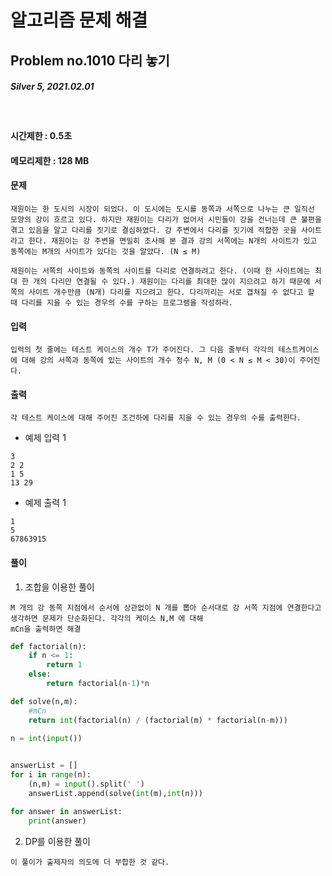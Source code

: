 # 알고리즘 문제 해결

## Problem no.1010 다리 놓기
##### Silver 5, 2021.02.01
<br>

#### 시간제한 : 0.5초
#### 메모리제한 : 128 MB
#### 문제

```
재원이는 한 도시의 시장이 되었다. 이 도시에는 도시를 동쪽과 서쪽으로 나누는 큰 일직선 모양의 강이 흐르고 있다. 하지만 재원이는 다리가 없어서 시민들이 강을 건너는데 큰 불편을 겪고 있음을 알고 다리를 짓기로 결심하였다. 강 주변에서 다리를 짓기에 적합한 곳을 사이트라고 한다. 재원이는 강 주변을 면밀히 조사해 본 결과 강의 서쪽에는 N개의 사이트가 있고 동쪽에는 M개의 사이트가 있다는 것을 알았다. (N ≤ M)

재원이는 서쪽의 사이트와 동쪽의 사이트를 다리로 연결하려고 한다. (이때 한 사이트에는 최대 한 개의 다리만 연결될 수 있다.) 재원이는 다리를 최대한 많이 지으려고 하기 때문에 서쪽의 사이트 개수만큼 (N개) 다리를 지으려고 한다. 다리끼리는 서로 겹쳐질 수 없다고 할 때 다리를 지을 수 있는 경우의 수를 구하는 프로그램을 작성하라.
```


#### 입력
```
입력의 첫 줄에는 테스트 케이스의 개수 T가 주어진다. 그 다음 줄부터 각각의 테스트케이스에 대해 강의 서쪽과 동쪽에 있는 사이트의 개수 정수 N, M (0 < N ≤ M < 30)이 주어진다.
```

#### 출력
```
각 테스트 케이스에 대해 주어진 조건하에 다리를 지을 수 있는 경우의 수를 출력한다.
```

* 예제 입력 1 
```
3
2 2
1 5
13 29
```
* 예제 출력 1 
```
1
5
67863915
```

#### 풀이
1. 조합을 이용한 풀이
```
M 개의 강 동쪽 지점에서 순서에 상관없이 N 개를 뽑아 순서대로 강 서쪽 지점에 연결한다고 생각하면 문제가 단순화된다. 각각의 케이스 N,M 에 대해
mCn을 출력하면 해결
```

```python
def factorial(n):
    if n <= 1:
        return 1
    else:
        return factorial(n-1)*n

def solve(n,m):
    #mCn
    return int(factorial(n) / (factorial(m) * factorial(n-m)))
    
n = int(input())


answerList = []
for i in range(n):
    (n,m) = input().split(' ')
    answerList.append(solve(int(m),int(n)))

for answer in answerList:
    print(answer)

```

2. DP를 이용한 풀이
```
이 풀이가 출제자의 의도에 더 부합한 것 같다. 
```


